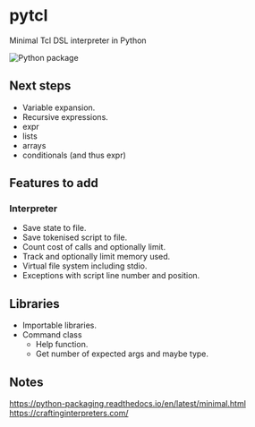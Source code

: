 # pytcl
Minimal Tcl DSL interpreter in Python

![Python package](https://github.com/tobyontour/pytcl/workflows/Python%20package/badge.svg)

## Next steps

* Variable expansion.
* Recursive expressions.
* expr
* lists
* arrays
* conditionals (and thus expr)

## Features to add

### Interpreter

* Save state to file.
* Save tokenised script to file.
* Count cost of calls and optionally limit.
* Track and optionally limit memory used.
* Virtual file system including stdio.
* Exceptions with script line number and position.

## Libraries

* Importable libraries.
* Command class
  * Help function.
  * Get number of expected args and maybe type.

## Notes
https://python-packaging.readthedocs.io/en/latest/minimal.html
https://craftinginterpreters.com/
